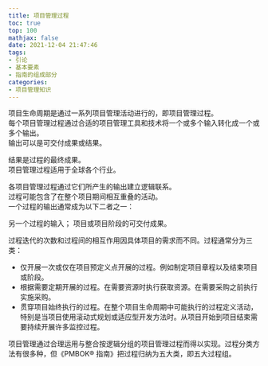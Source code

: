 ```yaml
---
title: 项目管理过程
toc: true
top: 100
mathjax: false
date: 2021-12-04 21:47:46
tags:
- 引论
- 基本要素
- 指南的组成部分
categories:
- 项目管理知识
---
```

项目生命周期是通过一系列项目管理活动进行的，即项目管理过程。  
每个项目管理过程通过合适的项目管理工具和技术将一个或多个输入转化成一个或多个输出。  
输出可以是可交付成果或结果。

结果是过程的最终成果。  
项目管理过程适用于全球各个行业。

各项目管理过程通过它们所产生的输出建立逻辑联系。  
过程可能包含了在整个项目期间相互重叠的活动。  
一个过程的输出通常成为以下二者之一：

另一个过程的输入；
项目或项目阶段的可交付成果。


过程迭代的次数和过程间的相互作用因具体项目的需求而不同。过程通常分为三类：

- 仅开展一次或仅在项目预定义点开展的过程。例如制定项目章程以及结束项目或阶段。
- 根据需要定期开展的过程。在需要资源时执行获取资源。在需要采购之前执行实施采购。
- 贯穿项目始终执行的过程。在整个项目生命周期中可能执行的过程定义活动，特别是当项目使用滚动式规划或适应型开发方法时。从项目开始到项目结束需要持续开展许多监控过程。  

项目管理通过合理运用与整合按逻辑分组的项目管理过程而得以实现。过程分类方法有很多种，但《PMBOK® 指南》把过程归纳为五大类，即五大过程组。

